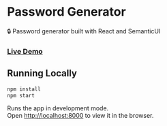 # Password Generator
:lock: Password generator built with React and SemanticUI

### [Live Demo](https://password-generator-react.netlify.com/)

## Running Locally

```sh
npm install
npm start
```

Runs the app in development mode.<br>
Open [http://localhost:8000](http://localhost:8000) to view it in the browser.
